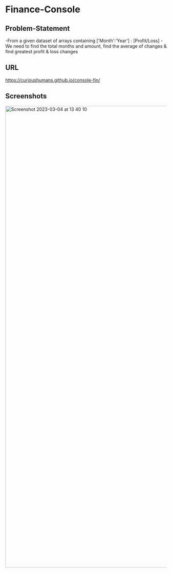 # Finance-Console

## Problem-Statement

-From a given dataset of arrays containing ['Month':'Year'] : [Profit/Loss]
-We need to find the total months and amount, find the average of changes & find greatest profit & loss changes

## URL

https://curioushumans.github.io/console-fin/


## Screenshots

<img width="1440" alt="Screenshot 2023-03-04 at 13 40 10" src="https://user-images.githubusercontent.com/85549330/222884882-7819f79a-1bca-4cb5-85c0-64a6e0dbeba7.png">
